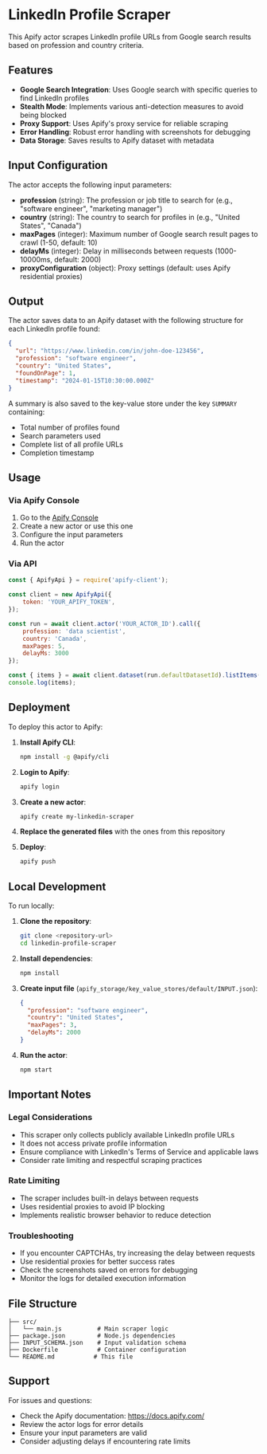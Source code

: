 # LinkedIn Profile Scraper

This Apify actor scrapes LinkedIn profile URLs from Google search results based on profession and country criteria.

## Features

- **Google Search Integration**: Uses Google search with specific queries to find LinkedIn profiles
- **Stealth Mode**: Implements various anti-detection measures to avoid being blocked
- **Proxy Support**: Uses Apify's proxy service for reliable scraping
- **Error Handling**: Robust error handling with screenshots for debugging
- **Data Storage**: Saves results to Apify dataset with metadata

## Input Configuration

The actor accepts the following input parameters:

- **profession** (string): The profession or job title to search for (e.g., "software engineer", "marketing manager")
- **country** (string): The country to search for profiles in (e.g., "United States", "Canada")
- **maxPages** (integer): Maximum number of Google search result pages to crawl (1-50, default: 10)
- **delayMs** (integer): Delay in milliseconds between requests (1000-10000ms, default: 2000)
- **proxyConfiguration** (object): Proxy settings (default: uses Apify residential proxies)

## Output

The actor saves data to an Apify dataset with the following structure for each LinkedIn profile found:

```json
{
  "url": "https://www.linkedin.com/in/john-doe-123456",
  "profession": "software engineer",
  "country": "United States",
  "foundOnPage": 1,
  "timestamp": "2024-01-15T10:30:00.000Z"
}
```

A summary is also saved to the key-value store under the key `SUMMARY` containing:
- Total number of profiles found
- Search parameters used
- Complete list of all profile URLs
- Completion timestamp

## Usage

### Via Apify Console

1. Go to the [Apify Console](https://console.apify.com)
2. Create a new actor or use this one
3. Configure the input parameters
4. Run the actor

### Via API

```javascript
const { ApifyApi } = require('apify-client');

const client = new ApifyApi({
    token: 'YOUR_APIFY_TOKEN',
});

const run = await client.actor('YOUR_ACTOR_ID').call({
    profession: 'data scientist',
    country: 'Canada',
    maxPages: 5,
    delayMs: 3000
});

const { items } = await client.dataset(run.defaultDatasetId).listItems();
console.log(items);
```

## Deployment

To deploy this actor to Apify:

1. **Install Apify CLI**:
   ```bash
   npm install -g @apify/cli
   ```

2. **Login to Apify**:
   ```bash
   apify login
   ```

3. **Create a new actor**:
   ```bash
   apify create my-linkedin-scraper
   ```

4. **Replace the generated files** with the ones from this repository

5. **Deploy**:
   ```bash
   apify push
   ```

## Local Development

To run locally:

1. **Clone the repository**:
   ```bash
   git clone <repository-url>
   cd linkedin-profile-scraper
   ```

2. **Install dependencies**:
   ```bash
   npm install
   ```

3. **Create input file** (`apify_storage/key_value_stores/default/INPUT.json`):
   ```json
   {
     "profession": "software engineer",
     "country": "United States",
     "maxPages": 3,
     "delayMs": 2000
   }
   ```

4. **Run the actor**:
   ```bash
   npm start
   ```

## Important Notes

### Legal Considerations
- This scraper only collects publicly available LinkedIn profile URLs
- It does not access private profile information
- Ensure compliance with LinkedIn's Terms of Service and applicable laws
- Consider rate limiting and respectful scraping practices

### Rate Limiting
- The scraper includes built-in delays between requests
- Uses residential proxies to avoid IP blocking
- Implements realistic browser behavior to reduce detection

### Troubleshooting
- If you encounter CAPTCHAs, try increasing the delay between requests
- Use residential proxies for better success rates
- Check the screenshots saved on errors for debugging
- Monitor the logs for detailed execution information

## File Structure

```
├── src/
│   └── main.js          # Main scraper logic
├── package.json         # Node.js dependencies
├── INPUT_SCHEMA.json    # Input validation schema
├── Dockerfile           # Container configuration
└── README.md           # This file
```

## Support

For issues and questions:
- Check the Apify documentation: https://docs.apify.com/
- Review the actor logs for error details
- Ensure your input parameters are valid
- Consider adjusting delays if encountering rate limits